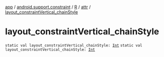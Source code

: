 [app](../../../index.md) / [android.support.constraint](../../index.md) / [R](../index.md) / [attr](index.md) / [layout_constraintVertical_chainStyle](.)

# layout_constraintVertical_chainStyle

`static val layout_constraintVertical_chainStyle: `[`Int`](https://kotlinlang.org/api/latest/jvm/stdlib/kotlin/-int/index.html)
`static val layout_constraintVertical_chainStyle: `[`Int`](https://kotlinlang.org/api/latest/jvm/stdlib/kotlin/-int/index.html)